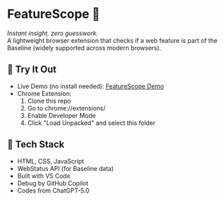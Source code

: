 # FeatureScope 🚀

*Instant insight, zero guesswork.*  
A lightweight browser extension that checks if a web feature is part of the Baseline (widely supported across modern browsers).

## 🔹 Try It Out
- Live Demo (no install needed): [FeatureScope Demo](https://YOUR_USERNAME.github.io/featurescope/)  
- Chrome Extension:  
  1. Clone this repo  
  2. Go to chrome://extensions/  
  3. Enable Developer Mode  
  4. Click "Load Unpacked" and select this folder  

## 🔹 Tech Stack
- HTML, CSS, JavaScript  
- WebStatus API (for Baseline data)  
- Built with VS Code
- Debug by GitHub Copilot
- Codes from ChatGPT-5.0
